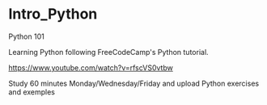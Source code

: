 # Intro_Python
 Python 101
 
 Learning Python following FreeCodeCamp's Python tutorial.
 
 https://www.youtube.com/watch?v=rfscVS0vtbw
 
 Study 60 minutes Monday/Wednesday/Friday and upload Python exercises and exemples
